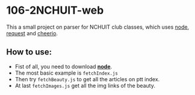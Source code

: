 # 106-2NCHUIT-web

This a small project on parser for NCHUIT club classes, which uses [node](https://nodejs.org/en/), [request](https://github.com/request/request) and [cheerio](https://github.com/cheeriojs/cheerio).

## How to use:
* Fist of all, you need to download [**node**](https://nodejs.org/en/).
* The most basic example is `fetchIndex.js`
* Then try `fetchBeauty.js` to get all the articles on ptt index.
* At last `fetchImages.js` get all the img links of the beauty.